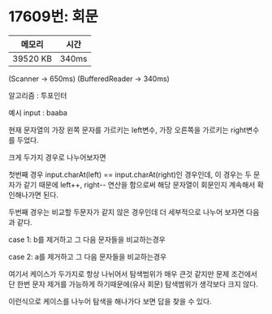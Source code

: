 # 17609번: 회문

| 메모리 | 시간 |
| --- | --- |
| 39520 KB | 340ms |

(Scanner -> 650ms)
(BufferedReader -> 340ms)

알고리즘 : 투포인터

예시 input : baaba

현재 문자열의 가장 왼쪽 문자를 가르키는 left변수, 가장 오른쪽을 가르키는 right변수를 두었다.

크게 두가지 경우로 나누어보자면

첫번째 경우 input.charAt(left) == input.charAt(right)인 경우인데, 이 경우는 두 문자가 같기 때문에 left++, right-- 연산을 함으로써 해당 문자열이 회문인지 계속해서 확인해나가면 된다.

두번째 경우는 비교할 두문자가 같지 않은 경우인데 더 세부적으로 나누어 보자면 다음과 같다.

case 1:
b를 제거하고 그 다음 문자들을 비교하는경우

case 2:
a를 제거하고 그 다음 문자들을 비교하는경우

여기서 케이스가 두가지로 항상 나뉘어서 탐색범위가 매우 큰것 같지만 문제 조건에서 단 한번 문자 제거를 가능하게 하기때문에(유사 회문) 탐색범위가 생각보다 크지 않다.

이런식으로 케이스를 나누어 탐색을 해나가다 보면 답을 찾을 수 있다.
